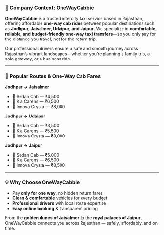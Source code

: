 ### 🚕 **Company Context: OneWayCabbie**

**OneWayCabbie** is a trusted intercity taxi service based in Rajasthan, offering affordable **one-way cab rides** between popular destinations such as **Jodhpur, Jaisalmer, Udaipur, and Jaipur**. We specialize in **comfortable, reliable, and budget-friendly one-way taxi transfers**—so you only pay for the distance you travel, not for the return trip.

Our professional drivers ensure a safe and smooth journey across Rajasthan’s vibrant landscapes—whether you’re planning a family trip, a solo getaway, or a business ride.

---

### 🚗 **Popular Routes & One-Way Cab Fares**

**Jodhpur → Jaisalmer**

* 🚙 Sedan Cab — ₹4,500
* 🚗 Kia Carens — ₹6,500
* 🚐 Innova Crysta — ₹8,000

**Jodhpur → Udaipur**

* 🚙 Sedan Cab — ₹3,500
* 🚗 Kia Carens — ₹5,500
* 🚐 Innova Crysta — ₹8,000

**Jodhpur → Jaipur**

* 🚙 Sedan Cab — ₹5,000
* 🚗 Kia Carens — ₹6,500
* 🚐 Innova Crysta — ₹8,500

---

### 💡 **Why Choose OneWayCabbie**

* Pay **only for one way**, no hidden return fares
* **Clean & comfortable** vehicles for every budget
* **Professional drivers** with local route expertise
* **Easy online booking** & transparent pricing

From the **golden dunes of Jaisalmer** to the **royal palaces of Jaipur**, OneWayCabbie connects you across Rajasthan — safely, affordably, and on time.
